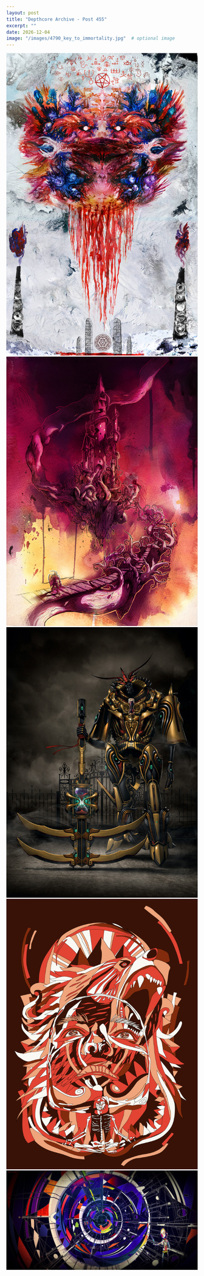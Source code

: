 ```yaml
---
layout: post
title: "Depthcore Archive - Post 455"
excerpt: ""
date: 2026-12-04
image: "/images/4790_key_to_immortality.jpg"  # optional image
---
```


<img src="/images/4790_key_to_immortality.jpg">
<img src="/images/4791_fairytale.jpg" alt="4791_fairytale.jpg"/>
<img src="/images/4792_chronos.jpg" alt="4792_chronos.jpg"/>
<img src="/images/4793_vessel.png" alt="4793_vessel.png"/>
<img src="/images/4794_this_time.jpg" alt="4794_this_time.jpg"/>
